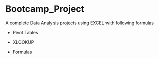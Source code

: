 # Bootcamp_Project


A complete Data Analysis projects using EXCEL with following formulas


- Pivot Tables


- XLOOKUP


- Formulas





